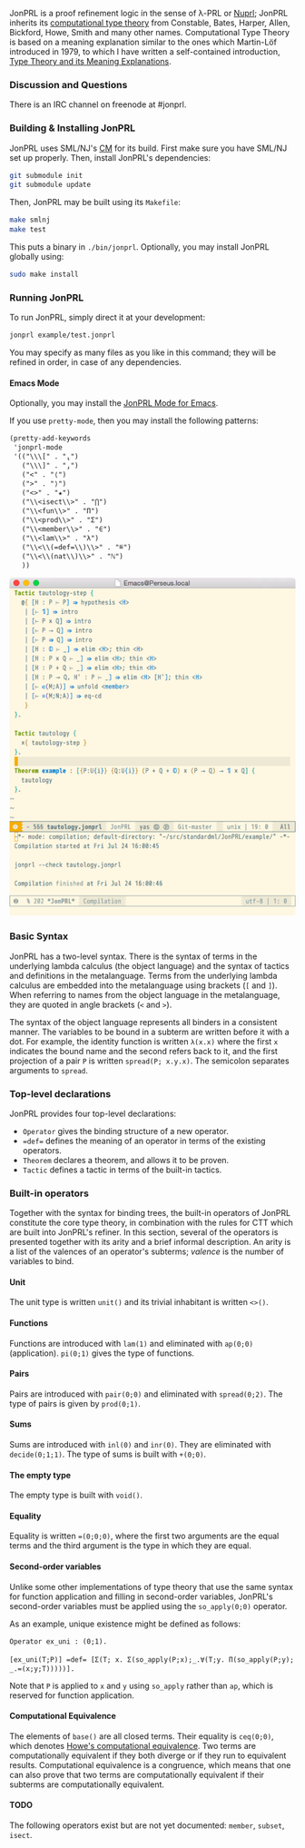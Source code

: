 JonPRL is a proof refinement logic in the sense of λ-PRL or
[Nuprl](http://www.nuprl.org); JonPRL inherits its [computational type
theory](http://www.sciencedirect.com/science/article/pii/S1570868305000704)
from Constable, Bates, Harper, Allen, Bickford, Howe, Smith and many other names. Computational Type Theory is based on a meaning explanation similar to the ones which Martin-Löf introduced in 1979, to which I have written a self-contained introduction, [Type Theory and its Meaning Explanations](http://www.jonmsterling.com/pdfs/meaning-explanations.pdf).

### Discussion and Questions ###

There is an IRC channel on freenode at #jonprl.

### Building & Installing JonPRL

JonPRL uses SML/NJ's [CM](http://www.smlnj.org/doc/CM/) for its build.  First
make sure you have SML/NJ set up properly. Then, install JonPRL's dependencies:

```sh
git submodule init
git submodule update
```

Then, JonPRL may be built using its `Makefile`:

```sh
make smlnj
make test
```

This puts a binary in `./bin/jonprl`. Optionally, you may install JonPRL globally using:

```sh
sudo make install
```

### Running JonPRL

To run JonPRL, simply direct it at your development:

```sh
jonprl example/test.jonprl
```

You may specify as many files as you like in this command; they will be refined
in order, in case of any dependencies.

#### Emacs Mode

Optionally, you may install the [JonPRL Mode for
Emacs](https://github.com/david-christiansen/jonprl-mode).

If you use `pretty-mode`, then you may install the following patterns:

```elisp
(pretty-add-keywords
 'jonprl-mode
 '(("\\\[" . "⸤")
   ("\\\]" . "⸥")
   ("<" . "⟨")
   (">" . "⟩")
   ("<>" . "★")
   ("\\<isect\\>" . "⋂")
   ("\\<fun\\>" . "Π")
   ("\\<prod\\>" . "Σ")
   ("\\<member\\>" . "∈")
   ("\\<lam\\>" . "λ")
   ("\\<\\(=def=\\)\\>" . "≝")
   ("\\<\\(nat\\)\\>" . "ℕ")
   ))
```

![screenshot of jonprl-mode](./doc/images/jonprl-screenshot.png)

### Basic Syntax

JonPRL has a two-level syntax. There is the syntax of terms in the underlying
lambda calculus (the object language) and the syntax of tactics and definitions
in the metalanguage. Terms from the underlying lambda calculus are embedded
into the metalanguage using brackets (`[` and `]`). When referring to names
from the object language in the metalanguage, they are quoted in angle brackets
(`<` and `>`).

The syntax of the object language represents all binders in a
consistent manner. The variables to be bound in a subterm are written
before it with a dot. For example, the identity function is written
`λ(x.x)` where the first `x` indicates the bound name and the second
refers back to it, and the first projection of a pair `P` is written
`spread(P; x.y.x)`. The semicolon separates arguments to `spread`.

### Top-level declarations

JonPRL provides four top-level declarations:

 * `Operator` gives the binding structure of a new operator.
 * `=def=` defines the meaning of an operator in terms of the existing operators.
 * `Theorem` declares a theorem, and allows it to be proven.
 * `Tactic` defines a tactic in terms of the built-in tactics.

### Built-in operators

Together with the syntax for binding trees, the built-in operators of
JonPRL constitute the core type theory, in combination with the rules
for CTT which are built into JonPRL's refiner. In this section, several of the
operators is presented together with its arity and a brief informal
description. An arity is a list of the valences of an operator's subterms;
*valence* is the number of variables to bind.

#### Unit

The unit type is written `unit()` and its trivial inhabitant is written
`<>()`.

#### Functions

Functions are introduced with `lam(1)` and eliminated with `ap(0;0)`
(application). `pi(0;1)` gives the type of functions.

#### Pairs

Pairs are introduced with `pair(0;0)` and eliminated with
`spread(0;2)`. The type of pairs is given by `prod(0;1)`.

#### Sums

Sums are introduced with `inl(0)` and `inr(0)`. They are eliminated
with `decide(0;1;1)`. The type of sums is built with `+(0;0)`.

#### The empty type

The empty type is built with `void()`.

#### Equality

Equality is written `=(0;0;0)`, where the first two arguments are the
equal terms and the third argument is the type in which they are
equal.

#### Second-order variables

Unlike some other implementations of type theory that use the same
syntax for function application and filling in second-order variables,
JonPRL's second-order variables must be applied using the
`so_apply(0;0)` operator.

As an example, unique existence might be defined as follows:
```
Operator ex_uni : (0;1).

[ex_uni(T;P)] =def= [Σ(T; x. Σ(so_apply(P;x);_.∀(T;y. Π(so_apply(P;y); _.=(x;y;T)))))].
```

Note that `P` is applied to `x` and `y` using `so_apply` rather than
`ap`, which is reserved for function application.

#### Computational Equivalence

The elements of `base()` are all closed terms. Their equality is `ceq(0;0)`,
which denotes [Howe's computational
equivalence](http://www.nuprl.org/KB/show.php?ShowPub=Howe89). Two terms are
computationally equivalent if they both diverge or if they run to equivalent
results. Computational equivalence is a congruence, which means that one can
also prove that two terms are computationally equivalent if their subterms are
computationally equivalent.

#### TODO

The following operators exist but are not yet documented: `member`, `subset`, `isect`.
